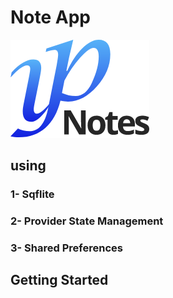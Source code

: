 # Note App


![image](https://github.com/AmerDawood/Note-App/blob/main/assets/Group%20271.png)

## using 
### 1- Sqflite
### 2- Provider State Management
### 3- Shared Preferences


## Getting Started





